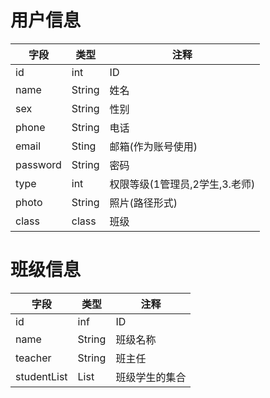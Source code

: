 # 用户信息

| 字段     | 类型   | 注释                           |
| -------- | ------ | ------------------------------ |
| id       | int    | ID                             |
| name     | String | 姓名                           |
| sex      | String | 性别                           |
| phone    | String | 电话                           |
| email    | Sting  | 邮箱(作为账号使用)             |
| password | String | 密码                           |
| type     | int    | 权限等级(1管理员,2学生,3.老师) |
| photo    | String | 照片(路径形式)                 |
| class    | class  | 班级                           |

# 班级信息

| 字段        | 类型          | 注释           |
| ----------- | ------------- | -------------- |
| id          | inf           | ID             |
| name        | String        | 班级名称       |
| teacher     | String        | 班主任         |
| studentList | List<Student> | 班级学生的集合 |

